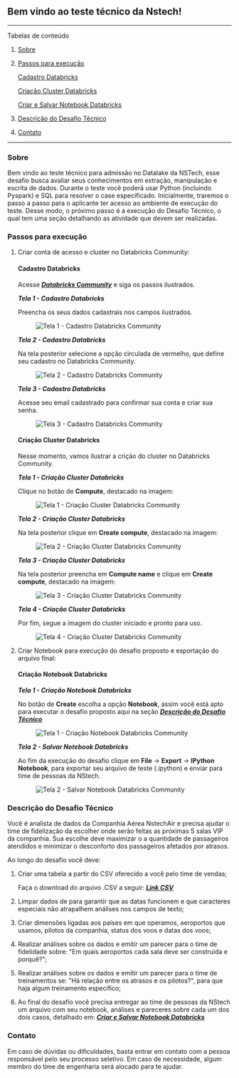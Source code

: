 ## **Bem vindo ao teste técnico da Nstech!**

*******
Tabelas de conteúdo 
 1. [Sobre](#about)

 2. [Passos para execução](#steps)

    [Cadastro Databricks](#signup)

    [Criação Cluster Databricks](#createcluster)

    [Criar e Salvar Notebook Databricks](#createnotebook)

 3. [Descrição do Desafio Técnico](#description)

 4. [Contato](#contact)

*******
<div id='about'/> 

### Sobre

Bem vindo ao teste técnico para admissão no Datalake da NSTech, esse desafio busca avaliar seus conhecimentos em extração, manipulação e escrita de dados. Durante o teste você poderá usar Python (incluindo Pyspark) e SQL para resolver o case especificado. Inicialmente, traremos o passo a passo para o aplicante ter acesso ao ambiente de execução do teste. Desse modo, o próximo passo é a execução do Desafio Técnico, o qual tem uma seção detalhando as atividade que devem ser realizadas. 

<div id='steps'/>

### Passos para execução

1. Criar conta de acesso e cluster no Databricks Community:

    <div id='signup'/>

    #### Cadastro Databricks

    Acesse <a href='https://www.databricks.com/try-databricks#account'>***Databricks Community***</a> e siga os passos ilustrados.

    ***Tela 1 - Cadastro Databricks***

    Preencha os seus dados cadastrais nos campos ilustrados.
    <figure>
    <img src="./images/cadastro_tela1.png" alt="Tela 1 - Cadastro Databricks Community">
    </figure>

    ***Tela 2 - Cadastro Databricks***

    Na tela posterior selecione a opção circulada de vermelho, que define seu cadastro no Databricks Community.
    <figure>
    <img src="./images/cadastro_tela2.png" alt="Tela 2 - Cadastro Databricks Community">
    </figure>

    ***Tela 3 - Cadastro Databricks***

    Acesse seu email cadastrado para confirmar sua conta e criar sua senha.
    <figure>
    <img src="./images/cadastro_tela3.png" alt="Tela 3 - Cadastro Databricks Community">
    </figure>

    <div id='createcluster'/>

    #### Criação Cluster Databricks

    Nesse momento, vamos ilustrar a crição do cluster no Databricks Community.

    ***Tela 1 - Criação Cluster Databricks***

    Clique no botão de **Compute**, destacado na imagem:
    <figure>
    <img src="./images/cluster_tela1.png" alt="Tela 1 - Criação Cluster Databricks Community">
    </figure>

    ***Tela 2 - Criação Cluster Databricks***

    Na tela posterior clique em **Create compute**, destacado na imagem:
    <figure>
    <img src="./images/cluster_tela2.png" alt="Tela 2 - Criação Cluster Databricks Community">
    </figure>

    ***Tela 3 - Criação Cluster Databricks***

    Na tela posterior preencha em **Compute name** e clique em **Create compute**, destacado na imagem:
    <figure>
    <img src="./images/cluster_tela3.png" alt="Tela 3 - Criação Cluster Databricks Community">
    </figure>

    ***Tela 4 - Criação Cluster Databricks***

    Por fim, segue a imagem do cluster iniciado e pronto para uso.
    <figure>
    <img src="./images/cluster_tela4.png" alt="Tela 4 - Criação Cluster Databricks Community">
    </figure>

2. Criar Notebook para execução do desafio proposto e esportação do arquivo final:

    <div id='createnotebook'/>

    #### Criação Notebook Databricks

    ***Tela 1 - Criação Notebook Databricks***

    No botão de **Create** escolha a opção **Notebook**, assim você está apto para executar o desafio proposto aqui na seção ***[Descrição do Desafio Técnico](#description)***
    <figure>
    <img src="./images/notebook_tela1.png" alt="Tela 1 - Criação Notebook Databricks Community">
    </figure>

    ***Tela 2 - Salvar Notebook Databricks***

    Ao fim da execução do desafio clique em **File** -> **Export** -> **IPython Notebook**, para exportar seu arquivo de teste (.ipython) e enviar para time de pessoas da NStech.  
    <figure>
    <img src="./images/notebook_tela2.png" alt="Tela 2 - Salvar Notebook Databricks Community">
    </figure>

<div id='description'/>

### Descrição do Desafio Técnico

Você é analista de dados da Companhia Aérea NstechAir e precisa ajudar o time de fidelização da escolher onde serão feitas as próximas 5 salas VIP da companhia. Sua escolhe deve maximizar o a quantidade de passageiros atendidos e minimizar o desconforto dos passageiros afetados por atrasos.

Ao longo do desafio você deve:

1. Criar uma tabela a partir do CSV oferecido a você pelo time de vendas;

    Faça o download do arquivo .CSV a seguir: <a href=''>***Link CSV***</a>

2. Limpar dados de para garantir que as datas funcionem e que caracteres especiais não atrapalhem análises nos campos de texto;

3. Criar dimensões ligadas aos países em que operamos, aeroportos que usamos, pilotos da companhia, status dos voos e datas dos voos;

4. Realizar análises sobre os dados e emitir um parecer para o time de fidelidade sobre: "Em quais aeroportos cada sala deve ser construída e porquê?";

5. Realizar análises sobre os dados e emitir um parecer para o time de treinamentos se: "Há relação entre os atrasos e os pilotos?", para que haja algum treinamento específico;

6. Ao final do desafio você precisa entregar ao time de pessoas da NStech um arquivo com seu notebook, análises e pareceres sobre cada um dos dois casos, detalhado em: ***[Criar e Salvar Notebook Databricks](#createnotebook)***

<div id='contact'/>

### Contato

Em caso de dúvidas ou dificuldades, basta entrar em contato com a pessoa responsável pelo seu processo seletivo. Em caso de necessidade, algum membro do time de engenharia será alocado para te ajudar.